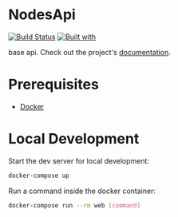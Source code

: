 # NodesApi

[![Build Status](https://travis-ci.org/unknowncoder05/NodesApi.svg?branch=master)](https://travis-ci.org/unknowncoder05/NodesApi)
[![Built with](https://img.shields.io/badge/Built_with-Cookiecutter_Django_Rest-F7B633.svg)](https://github.com/agconti/cookiecutter-django-rest)

base api. Check out the project's [documentation](http://unknowncoder05.github.io/NodesApi/).

# Prerequisites

- [Docker](https://docs.docker.com/docker-for-mac/install/)  

# Local Development

Start the dev server for local development:
```bash
docker-compose up
```

Run a command inside the docker container:

```bash
docker-compose run --rm web [command]
```
